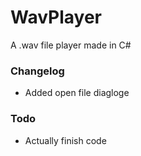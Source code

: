 # WavPlayer
A .wav file player made in C#

### Changelog
- Added open file diagloge

### Todo
- Actually finish code
